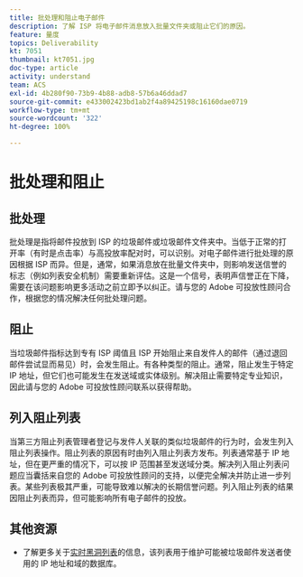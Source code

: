 ```yaml
---
title: 批处理和阻止电子邮件
description: 了解 ISP 将电子邮件消息放入批量文件夹或阻止它们的原因。
feature: 量度
topics: Deliverability
kt: 7051
thumbnail: kt7051.jpg
doc-type: article
activity: understand
team: ACS
exl-id: 4b280f90-73b9-4b88-adb8-57b6a46ddad7
source-git-commit: e433002423bd1ab2f4a89425198c16160dae0719
workflow-type: tm+mt
source-wordcount: '322'
ht-degree: 100%

---
```


# 批处理和阻止

## 批处理

批处理是指将邮件投放到 ISP 的垃圾邮件或垃圾邮件文件夹中。当低于正常的打开率（有时是点击率）与高投放率配对时，可以识别。对电子邮件进行批处理的原因根据 ISP 而异。但是，通常，如果消息放在批量文件夹中，则影响发送信誉的标志（例如列表安全机制）需要重新评估。这是一个信号，表明声信誉正在下降，需要在该问题影响更多活动之前立即予以纠正。请与您的 Adobe 可投放性顾问合作，根据您的情况解决任何批处理问题。

## 阻止

当垃圾邮件指标达到专有 ISP 阈值且 ISP 开始阻止来自发件人的邮件（通过退回邮件尝试显而易见）时，会发生阻止。有各种类型的阻止。通常，阻止发生于特定 IP 地址，但它们也可能发生在发送域或实体级别。解决阻止需要特定专业知识，因此请与您的 Adobe 可投放性顾问联系以获得帮助。

## 列入阻止列表

当第三方阻止列表管理者登记与发件人关联的类似垃圾邮件的行为时，会发生列入阻止列表操作。阻止列表的原因有时由列入阻止列表方发布。列表通常基于 IP 地址，但在更严重的情况下，可以按 IP 范围甚至发送域分类。解决列入阻止列表问题应当囊括来自您的 Adobe 可投放性顾问的支持，以便完全解决并防止进一步列表。某些列表极其严重，可能导致难以解决的长期信誉问题。列入阻止列表的结果因阻止列表而异，但可能影响所有电子邮件的投放。

## 其他资源

* 了解更多关于[实时黑洞列表](/help/additional-resources/blocklist-databases.md)的信息，该列表用于维护可能被垃圾邮件发送者使用的 IP 地址和域的数据库。
